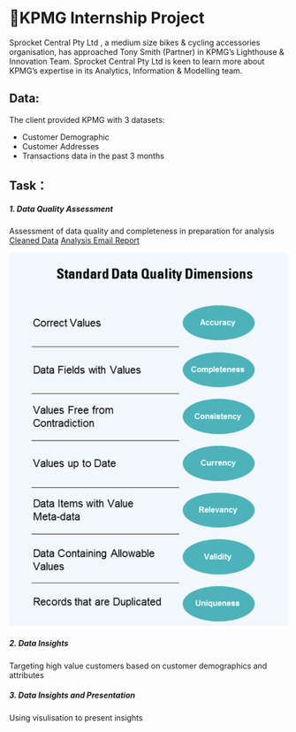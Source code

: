 # 💃KPMG Internship Project
Sprocket Central Pty Ltd  , a medium size bikes & cycling accessories organisation, has approached Tony Smith (Partner) in KPMG’s Lighthouse & Innovation Team. Sprocket Central Pty Ltd  is keen to learn more about KPMG’s expertise in its Analytics, Information & Modelling team. 
## Data:
The client provided KPMG with 3 datasets:

* Customer Demographic 
* Customer Addresses
* Transactions data in the past 3 months
## Task：
##### 1. Data Quality Assessment
Assessment of data quality and completeness in preparation for analysis
[Cleaned Data](https://github.com/Charlotte-01/KPMG-Internship/blob/master/Clean%2C%20Merge%20Data.ipynb)
[Analysis Email Report](https://github.com/Charlotte-01/KPMG-Internship/blob/master/Email.docx)

![](https://github.com/Charlotte-01/KPMG-Internship/blob/master/Data%20Quality%20Framework%20Table.png)

##### 2. Data Insights
Targeting high value customers based on customer demographics and attributes
##### 3. Data Insights and Presentation
Using visulisation to present insights
